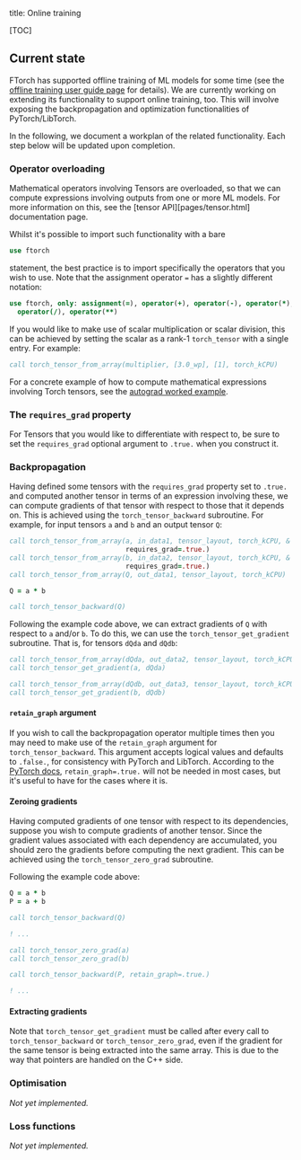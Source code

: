 title: Online training

[TOC]

## Current state


FTorch has supported offline training of ML models for some time (see the
[offline training user guide page](pages/offline.html) for details). We are
currently working on extending its functionality to support online training,
too. This will involve exposing the backpropagation and optimization
functionalities of PyTorch/LibTorch.

In the following, we document a workplan of the related functionality. Each step
below will be updated upon completion.

### Operator overloading

Mathematical operators involving Tensors are overloaded, so that we can compute
expressions involving outputs from one or more ML models. For more information
on this, see the [tensor API][pages/tensor.html] documentation page.

Whilst it's possible to import such functionality with a bare
```fortran
use ftorch
```
statement, the best practice is to import specifically the operators that you
wish to use. Note that the assignment operator `=` has a slightly different
notation:
```fortran
use ftorch, only: assignment(=), operator(+), operator(-), operator(*), &
  operator(/), operator(**)
```

If you would like to make use of scalar multiplication or scalar division, this
can be achieved by setting the scalar as a rank-1 `torch_tensor` with a single
entry. For example:
```fortran
call torch_tensor_from_array(multiplier, [3.0_wp], [1], torch_kCPU)
```

For a concrete example of how to compute mathematical expressions involving
Torch tensors, see the
[autograd worked example](https://github.com/Cambridge-ICCS/FTorch/tree/main/examples/8_Autograd).

### The `requires_grad` property

For Tensors that you would like to differentiate with respect to, be sure to
set the `requires_grad` optional argument to `.true.` when you construct it.

### Backpropagation

Having defined some tensors with the `requires_grad` property set to `.true.`
and computed another tensor in terms of an expression involving these, we can
compute gradients of that tensor with respect to those that it depends on. This
is achieved using the `torch_tensor_backward` subroutine. For example, for
input tensors `a` and `b` and an output tensor `Q`:

```fortran
call torch_tensor_from_array(a, in_data1, tensor_layout, torch_kCPU, &
                             requires_grad=.true.)
call torch_tensor_from_array(b, in_data2, tensor_layout, torch_kCPU, &
                             requires_grad=.true.)
call torch_tensor_from_array(Q, out_data1, tensor_layout, torch_kCPU)

Q = a * b

call torch_tensor_backward(Q)
```

Following the example code above, we can extract gradients of `Q` with respect
to `a` and/or `b`. To do this, we can use the `torch_tensor_get_gradient`
subroutine. That is, for tensors `dQda` and `dQdb`:

```fortran
call torch_tensor_from_array(dQda, out_data2, tensor_layout, torch_kCPU)
call torch_tensor_get_gradient(a, dQda)

call torch_tensor_from_array(dQdb, out_data3, tensor_layout, torch_kCPU)
call torch_tensor_get_gradient(b, dQdb)
```

#### `retain_graph` argument

If you wish to call the backpropagation operator multiple times then you may
need to make use of the `retain_graph` argument for `torch_tensor_backward`.
This argument accepts logical values and defaults to `.false.`, for consistency
with PyTorch and LibTorch. According to the
[PyTorch docs](https://pytorch.org/docs/stable/generated/torch.Tensor.backward.html),
`retain_graph=.true.` will not be needed in most cases, but it's useful to have
for the cases where it is.

#### Zeroing gradients

Having computed gradients of one tensor with respect to its dependencies,
suppose you wish to compute gradients of another tensor. Since the gradient
values associated with each dependency are accumulated, you should zero the
gradients before computing the next gradient. This can be achieved using the
`torch_tensor_zero_grad` subroutine.

Following the example code above:

```fortran
Q = a * b
P = a + b

call torch_tensor_backward(Q)

! ...

call torch_tensor_zero_grad(a)
call torch_tensor_zero_grad(b)

call torch_tensor_backward(P, retain_graph=.true.)

! ...
```

#### Extracting gradients

Note that `torch_tensor_get_gradient` must be called after every call to
`torch_tensor_backward` or `torch_tensor_zero_grad`, even if the gradient for
the same tensor is being extracted into the same array. This is due to the way
that pointers are handled on the C++ side.

### Optimisation

*Not yet implemented.*

### Loss functions

*Not yet implemented.*
